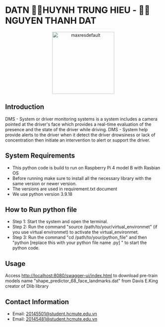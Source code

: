 # DATN 👨‍💻HUYNH TRUNG HIEU - 👨‍💻NGUYEN THANH DAT
<div align="center">
  <img src="https://github.com/Hiuuu29/DMS-system/assets/149765200/e7dd2b73-83fc-46e6-b9af-5023dca0c138" alt="maxresdefault" width="200"/>
</div>

## Introduction
DMS - System or driver monitoring systems is a system includes a camera pointed at the driver's face which provides a real-time evaluation of the presence and the state of the driver while driving. DMS - System help provide alerts to the driver when it detect the driver drowsiness or lack of concentration then initiate an intervention to alert or support the driver.

## System Requirements
* This python code is build to run on Raspberry Pi 4 model B with Rasbian OS
* Before running make sure to install all the necessary library with the same version or newer version.
* The versions are used in requirement.txt document
* We use python version 3.9.18

## How to Run python file
* Step 1: Start the system and open the terminal.
* Step 2: Run the command "source /path/to/your/virtual_environmet" (if you use virtual environmet) to activate the virtual_environmet.
* Step 3: Run the command "cd /path/to/your/python_file" and then "python [replace this with your python file name .py] " to start the python code.
## Usage
Access [http://localhost:8080/swagger-ui/index.html](https://github.com/davisking/dlib-models) to download pre-train models name "shape_predictor_68_face_landmarks.dat" from Davis E.King creator of Dlib library

## Contact Information
* Email: 20145501@student.hcmute.edu.vn
* Email: 20145481@student.hcmute.edu.vn
